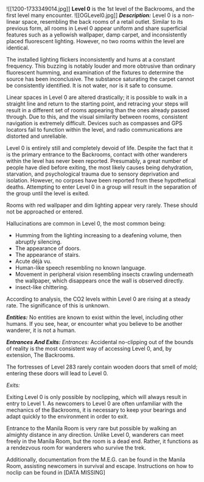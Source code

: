 ![[1200-1733349014.jpg]]
**Level 0** is the 1st level of the Backrooms, and the first level many encounter.
![[OGLevel0.jpg]]
***Description:***
Level 0 is a non-linear space, resembling the back rooms of a retail outlet. Similar to its previous form, all rooms in Level 0 appear uniform and share superficial features such as a yellowish wallpaper, damp carpet, and inconsistently placed fluorescent lighting. However, no two rooms within the level are identical.

The installed lighting flickers inconsistently and hums at a constant frequency. This buzzing is notably louder and more obtrusive than ordinary fluorescent humming, and examination of the fixtures to determine the source has been inconclusive. The substance saturating the carpet cannot be consistently identified. It is not water, nor is it safe to consume.

Linear spaces in Level 0 are altered drastically; it is possible to walk in a straight line and return to the starting point, and retracing your steps will result in a different set of rooms appearing than the ones already passed through. Due to this, and the visual similarity between rooms, consistent navigation is extremely difficult. Devices such as compasses and GPS locators fail to function within the level, and radio communications are distorted and unreliable.

Level 0 is entirely still and completely devoid of life. Despite the fact that it is the primary entrance to the Backrooms, contact with other wanderers within the level has never been reported. Presumably, a great number of people have died before exiting, the most likely causes being dehydration, starvation, and psychological trauma due to sensory deprivation and isolation. However, no corpses have been reported from these hypothetical deaths. Attempting to enter Level 0 in a group will result in the separation of the group until the level is exited.

Rooms with red wallpaper and dim lighting appear very rarely. These should not be approached or entered.

Hallucinations are common in Level 0, the most common being:

- Humming from the lighting increasing to a deafening volume, then abruptly silencing.
- The appearance of doors.
- The appearance of stairs.
- Acute déjà vu.
- Human-like speech resembling no known language.
- Movement in peripheral vision resembling insects crawling underneath the wallpaper, which disappears once the wall is observed directly.
- insect-like chittering.

According to analysis, the CO2 levels within Level 0 are rising at a steady rate. The significance of this is unknown.

***Entities:***
No entities are known to exist within the level, including other humans. If you see, hear, or encounter what you believe to be another wanderer, it is not a human.

***Entrances And Exits:***
*Entrances:*
Accidental no-clipping out of the bounds of reality is the most consistent way of accessing Level 0, and, by extension, The Backrooms.

The fortresses of Level 283 rarely contain wooden doors that smell of mold; entering these doors will lead to Level 0.

*Exits:*

Exiting Level 0 is only possible by noclipping, which will always result in entry to Level 1. As newcomers to Level 0 are often unfamiliar with the mechanics of the Backrooms, it is necessary to keep your bearings and adapt quickly to the environment in order to exit.

Entrance to the Manila Room is very rare but possible by walking an almighty distance in any direction. Unlike Level 0, wanderers can meet freely in the Manila Room, but the room is a dead end. Rather, it functions as a rendezvous room for wanderers who survive the trek.

Additionally, documentation from the M.E.G. can be found in the Manila Room, assisting newcomers in survival and escape. Instructions on how to noclip can be found in [DATA MISSING]
